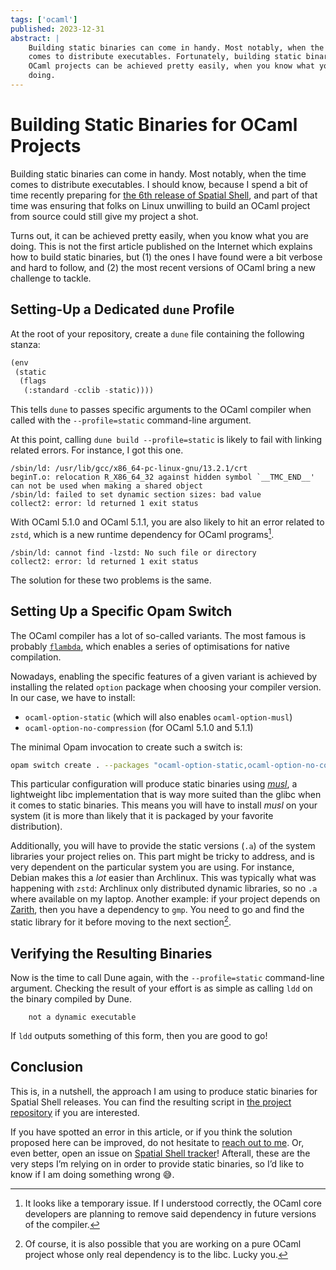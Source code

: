 ```yaml
---
tags: ['ocaml']
published: 2023-12-31
abstract: |
    Building static binaries can come in handy. Most notably, when the time
    comes to distribute executables. Fortunately, building static binaries from
    OCaml projects can be achieved pretty easily, when you know what you are
    doing.
---
```


# Building Static Binaries for OCaml Projects

Building static binaries can come in handy. Most notably, when the time comes
to distribute executables. I should know, because I spend a bit of time
recently preparing for [the 6th release of Spatial
Shell](./SpatialShell6.html), and part of that time was ensuring that folks on
Linux unwilling to build an OCaml project from source could still give my
project a shot.

Turns out, it can be achieved pretty easily, when you know what you are doing.
This is not the first article published on the Internet which explains how to
build static binaries, but (1) the ones I have found were a bit verbose and
hard to follow, and (2) the most recent versions of OCaml bring a new challenge
to tackle.

## Setting-Up a Dedicated `dune` Profile

At the root of your repository, create a `dune` file containing the following
stanza:

```lisp
(env
 (static
  (flags
   (:standard -cclib -static))))
```

This tells `dune` to passes specific arguments to the OCaml compiler when
called with the `--profile=static` command-line argument.

At this point, calling `dune build --profile=static` is likely to fail with
linking related errors. For instance, I got this one.

```
/sbin/ld: /usr/lib/gcc/x86_64-pc-linux-gnu/13.2.1/crt
beginT.o: relocation R_X86_64_32 against hidden symbol `__TMC_END__' can not be used when making a shared object
/sbin/ld: failed to set dynamic section sizes: bad value
collect2: error: ld returned 1 exit status
```

With OCaml 5.1.0 and OCaml 5.1.1, you are also likely to hit an error related
to `zstd`, which is a new runtime dependency for OCaml programs[^temp].

```
/sbin/ld: cannot find -lzstd: No such file or directory
collect2: error: ld returned 1 exit status
```

[^temp]: It looks like a temporary issue. If I understood correctly, the OCaml
    core developers are planning to remove said dependency in future versions
    of the compiler.


The solution for these two problems is the same.

## Setting Up a Specific Opam Switch

The OCaml compiler has a lot of so-called variants. The most famous is probably
[`flambda`](https://v2.ocaml.org/manual/flambda.html), which enables a series
of optimisations for native compilation.

Nowadays, enabling the specific features of a given variant is achieved by
installing the related `option` package when choosing your compiler version. In
our case, we have to install:

- `ocaml-option-static` (which will also enables `ocaml-option-musl`)
- `ocaml-option-no-compression` (for OCaml 5.1.0 and 5.1.1)

The minimal Opam invocation to create such a switch is:

```bash
opam switch create . --packages "ocaml-option-static,ocaml-option-no-compression,ocaml.5.1.1"
```

This particular configuration will produce static binaries using
[*musl*](https://musl.libc.org), a lightweight libc implementation that is way
more suited than the glibc when it comes to static binaries. This means you
will have to install *musl* on your system (it is more than likely that it is
packaged by your favorite distribution).

Additionally, you will have to provide the static versions (`.a`) of the system
libraries your project relies on. This part might be tricky to address, and is
very dependent on the particular system you are using. For instance, Debian
makes this a *lot* easier than Archlinux. This was typically what was happening
with `zstd`: Archlinux only distributed dynamic libraries, so no `.a` where
available on my laptop. Another example: if your project depends on
[Zarith](https://github.com/ocaml/Zarith), then you have a dependency to `gmp`.
You need to go and find the static library for it before moving to the next
section[^lucky].

[^lucky]: Of course, it is also possible that you are working on a pure OCaml
    project whose only real dependency is to the libc. Lucky you.

## Verifying the Resulting Binaries

Now is the time to call Dune again, with the `--profile=static` command-line
argument. Checking the result of your effort is as simple as calling `ldd` on
the binary compiled by Dune.

```
    not a dynamic executable
```

If `ldd` outputs something of this form, then you are good to go!

## Conclusion

This is, in a nutshell, the approach I am using to produce static binaries for
Spatial Shell releases. You can find the resulting script in [the project
repository](https://github.com/lthms/spatial-shell/blob/cc026c67a4645a01bf6cc6600e9e6baa87441fa8/scripts/prepare-release-artifacts.sh)
if you are interested.

If you have spotted an error in this article, or if you think the solution
proposed here can be improved, do not hesitate to [reach out to
me](mailto:~lthms/public-inbox@lists.sr.ht). Or, even better, open an issue on
[Spatial Shell tracker](https://github.com/lthms/spatial-shell/issues)!
Afterall, these are the very steps I’m relying on in order to provide static
binaries, so I’d like to know if I am doing something wrong 😅.
